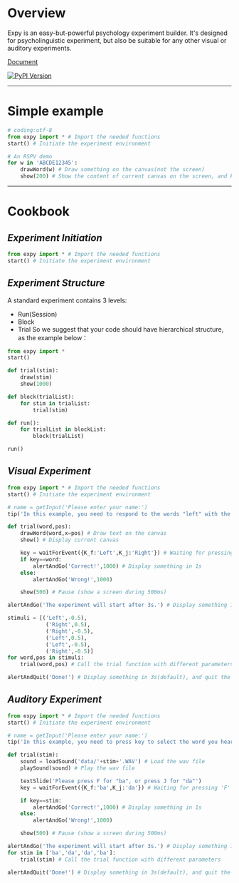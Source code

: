 # Overview
Expy is an easy-but-powerful psychology experiment builder. It's designed for psycholinguistic experiment, but also be suitable for any other visual or auditory experiments.

[Document](http://expy.readthedocs.io/en/latest/)

[![PyPI Version][pypi-v-image]][pypi-v-link]

[pypi-v-image]: https://img.shields.io/pypi/v/expy.png
[pypi-v-link]: https://pypi.python.org/pypi/expy
---
# Simple example

```python
# coding:utf-8
from expy import * # Import the needed functions
start() # Initiate the experiment environment

# An RSPV demo
for w in 'ABCDE12345':
    drawWord(w) # Draw something on the canvas(not the screen)
    show(200) # Show the content of current canvas on the screen, and keep for 200ms
```

---
# Cookbook
## *Experiment Initiation*
```python
from expy import * # Import the needed functions
start() # Initiate the experiment environment
```

## *Experiment Structure*
A standard experiment contains 3 levels:
- Run(Session)
- Block
- Trial
  So we suggest that your code should have hierarchical structure, as the example below：
```python
from expy import *
start()

def trial(stim):
    draw(stim)
    show(1000)

def block(trialList):
    for stim in trialList:
        trial(stim)

def run():
    for trialList in blockList:
        block(trialList)

run()
```
## *Visual Experiment*
```python
from expy import * # Import the needed functions
start() # Initiate the experiment environment

# name = getInput('Please enter your name:')
tip('In this example, you need to respond to the words "left" with the F key , and respond to the words "right" with the J key. ') # Display something until pressing 'SPACE' or 'ENTER'

def trial(word,pos):
    drawWord(word,x=pos) # Draw text on the canvas
    show() # Display current canvas

    key = waitForEvent({K_f:'Left',K_j:'Right'}) # Waiting for pressing 'F' or 'J'
    if key==word:
        alertAndGo('Correct!',1000) # Display something in 1s
    else:
        alertAndGo('Wrong!',1000)

    show(500) # Pause (show a screen during 500ms)

alertAndGo('The experiment will start after 3s.') # Display something in 3s(default)

stimuli = [('Left',-0.5),
            ('Right',0.5),
            ('Right',-0.5),
            ('Left',0.5),
            ('Left',-0.5),
            ('Right',-0.5)]
for word,pos in stimuli:
    trial(word,pos) # Call the trial function with different parameters

alertAndQuit('Done!') # Display something in 3s(default), and quit the program
```

## *Auditory Experiment*
```python
from expy import * # Import the needed functions
start() # Initiate the experiment environment

# name = getInput('Please enter your name:')
tip('In this example, you need to press key to select the word you heard.') # Display something until pressing 'SPACE' or 'ENTER'

def trial(stim):
    sound = loadSound('data/'+stim+'.WAV') # Load the wav file
    playSound(sound) # Play the wav file

    textSlide('Please press F for "ba", or press J for "da"')
    key = waitForEvent({K_f:'ba',K_j:'da'}) # Waiting for pressing 'F' or 'J'

    if key==stim:
        alertAndGo('Correct!',1000) # Display something in 1s
    else:
        alertAndGo('Wrong!',1000)

    show(500) # Pause (show a screen during 500ms)

alertAndGo('The experiment will start after 3s.') # Display something in 3s(default)
for stim in ['ba','da','da','ba']:
    trial(stim) # Call the trial function with different parameters

alertAndQuit('Done!') # Display something in 3s(default), and quit the program
```
